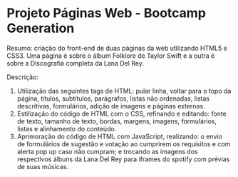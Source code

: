# Projeto Páginas Web - Bootcamp Generation

Resumo: criação do front-end de duas páginas da web utilizando HTML5 e CSS3. Uma página é sobre o álbum Folklore de Taylor Swift e a outra é sobre a Discografia completa da Lana Del Rey.

Descrição: 
1. Utilização das seguintes tags de HTML: pular linha, voltar para o topo da página, títulos, subtítulos, parágrafos, listas não ordenadas, listas descritivas, formulários, adição de imagens e páginas externas.
2. Estilização do código de HTML com o CSS, refinando e editando: fonte de texto, tamanho de texto, bordas, margens, imagens, formulários, listas e alinhamento do conteúdo.
3. Aprimoração do código de HTML com JavaScript, realizando: o envio de formulários de sugestão e votação ao cumprirem os requisitos e com alerta pop up caso não cumpram; e trocando as imagens dos respectivos álbuns da Lana Del Rey para iframes do spotify com prévias de suas músicas.
